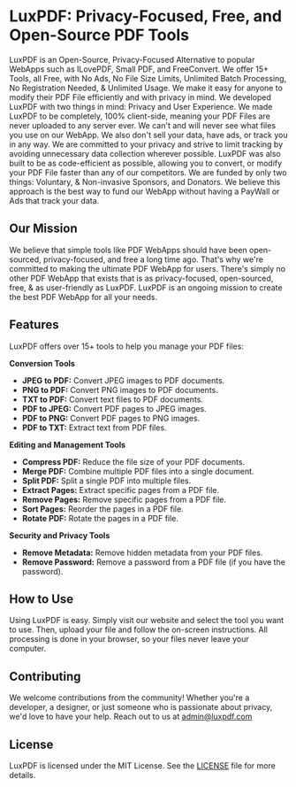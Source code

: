 # LuxPDF: Privacy-Focused, Free, and Open-Source PDF Tools

LuxPDF is an Open-Source, Privacy-Focused Alternative to popular WebApps such as ILovePDF, Small PDF, and FreeConvert. We offer 15+ Tools, all Free, with No Ads, No File Size Limits, Unlimited Batch Processing, No Registration Needed, & Unlimited Usage. We make it easy for anyone to modify their PDF File efficiently and with privacy in mind. We developed LuxPDF with two things in mind: Privacy and User Experience. We made LuxPDF to be completely, 100% client-side, meaning your PDF Files are never uploaded to any server ever. We can't and will never see what files you use on our WebApp. We also don't sell your data, have ads, or track you in any way. We are committed to your privacy and strive to limit tracking by avoiding unnecessary data collection wherever possible. LuxPDF was also built to be as code-efficient as possible, allowing you to convert, or modify your PDF File faster than any of our competitors. We are funded by only two things: Voluntary, & Non-invasive Sponsors, and Donators. We believe this approach is the best way to fund our WebApp without having a PayWall or Ads that track your data.

## Our Mission

We believe that simple tools like PDF WebApps should have been open-sourced, privacy-focused, and free a long time ago. That's why we're committed to making the ultimate PDF WebApp for users. There's simply no other PDF WebApp that exists that is as privacy-focused, open-sourced, free, & as user-friendly as LuxPDF. LuxPDF is an ongoing mission to create the best PDF WebApp for all your needs.

## Features

LuxPDF offers over 15+ tools to help you manage your PDF files:

**Conversion Tools**

*   **JPEG to PDF:** Convert JPEG images to PDF documents.
*   **PNG to PDF:** Convert PNG images to PDF documents.
*   **TXT to PDF:** Convert text files to PDF documents.
*   **PDF to JPEG:** Convert PDF pages to JPEG images.
*   **PDF to PNG:** Convert PDF pages to PNG images.
*   **PDF to TXT:** Extract text from PDF files.

**Editing and Management Tools**

*   **Compress PDF:** Reduce the file size of your PDF documents.
*   **Merge PDF:** Combine multiple PDF files into a single document.
*   **Split PDF:** Split a single PDF into multiple files.
*   **Extract Pages:** Extract specific pages from a PDF file.
*   **Remove Pages:** Remove specific pages from a PDF file.
*   **Sort Pages:** Reorder the pages in a PDF file.
*   **Rotate PDF:** Rotate the pages in a PDF file.

**Security and Privacy Tools**

*   **Remove Metadata:** Remove hidden metadata from your PDF files.
*   **Remove Password:** Remove a password from a PDF file (if you have the password).

## How to Use

Using LuxPDF is easy. Simply visit our website and select the tool you want to use. Then, upload your file and follow the on-screen instructions. All processing is done in your browser, so your files never leave your computer.

## Contributing

We welcome contributions from the community! Whether you're a developer, a designer, or just someone who is passionate about privacy, we'd love to have your help.
Reach out to us at admin@luxpdf.com

## License

LuxPDF is licensed under the MIT License. See the [LICENSE](LICENSE) file for more details.
